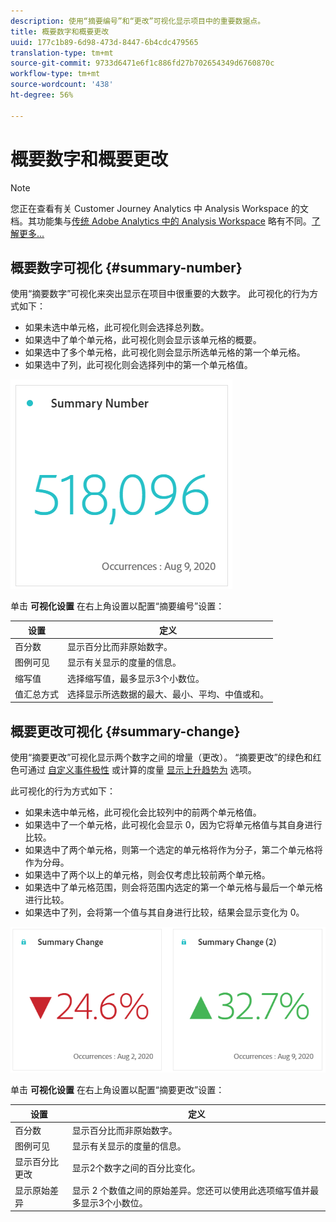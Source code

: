 ```yaml
---
description: 使用“摘要编号”和“更改”可视化显示项目中的重要数据点。
title: 概要数字和概要更改
uuid: 177c1b89-6d98-473d-8447-6b4cdc479565
translation-type: tm+mt
source-git-commit: 9733d6471e6f1c886fd27b702654349d6760870c
workflow-type: tm+mt
source-wordcount: '438'
ht-degree: 56%

---
```



# 概要数字和概要更改

>[!NOTE]
>
>您正在查看有关 Customer Journey Analytics 中 Analysis Workspace 的文档。其功能集与[传统 Adobe Analytics 中的 Analysis Workspace](https://docs.adobe.com/content/help/zh-Hans/analytics/analyze/analysis-workspace/home.html) 略有不同。[了解更多...](/help/getting-started/cja-aa.md)

## 概要数字可视化 {#summary-number}

使用“摘要数字”可视化来突出显示在项目中很重要的大数字。 此可视化的行为方式如下：

* 如果未选中单元格，此可视化则会选择总列数。
* 如果选中了单个单元格，此可视化则会显示该单元格的概要。
* 如果选中了多个单元格，此可视化则会显示所选单元格的第一个单元格。
* 如果选中了列，此可视化则会选择列中的第一个单元格值。

![概要数字](assets/summary-number.png)

单击 **可视化设置** 在右上角设置以配置“摘要编号”设置：

| 设置 | 定义 |
|--- |--- |
| 百分数 | 显示百分比而非原始数字。 |
| 图例可见 | 显示有关显示的度量的信息。 |
| 缩写值 | 选择缩写值，最多显示3个小数位。 |
| 值汇总方式 | 选择显示所选数据的最大、最小、平均、中值或和。 |

## 概要更改可视化 {#summary-change}

使用“摘要更改”可视化显示两个数字之间的增量（更改）。 “摘要更改”的绿色和红色可通过 [自定义事件极性](https://docs.adobe.com/content/help/zh-Hans/analytics/admin/admin-tools/success-events/success-event.html) 或计算的度量 [显示上升趋势为](https://docs.adobe.com/content/help/zh-Hans/analytics/components/calculated-metrics/calcmetric-workflow/cm-build-metrics.html) 选项。

此可视化的行为方式如下：

* 如果未选中单元格，此可视化会比较列中的前两个单元格值。
* 如果选中了一个单元格，此可视化会显示 0，因为它将单元格值与其自身进行比较。
* 如果选中了两个单元格，则第一个选定的单元格将作为分子，第二个单元格将作为分母。
* 如果选中了两个以上的单元格，则会仅考虑比较前两个单元格。
* 如果选中了单元格范围，则会将范围内选定的第一个单元格与最后一个单元格进行比较。
* 如果选中了列，会将第一个值与其自身进行比较，结果会显示变化为 0。

![概要变化](assets/summary-change.png)

单击 **可视化设置** 在右上角设置以配置“摘要更改”设置：

| 设置 | 定义 |
|--- |--- |
| 百分数 | 显示百分比而非原始数字。 |
| 图例可见 | 显示有关显示的度量的信息。 |
| 显示百分比更改 | 显示2个数字之间的百分比变化。 |
| 显示原始差异 | 显示 2 个数值之间的原始差异。您还可以使用此选项缩写值并最多显示3个小数位。 |
